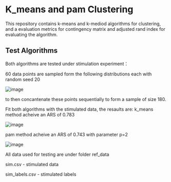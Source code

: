 # K_means and pam Clustering
 
This repository contains k-means and k-mediod algorithms for clustering, and a evaluation metrics for contingency matrix and adjusted rand index for evaluating the algorithm.

## Test Algorithms
Both algorithms are tested under stimulation experiment：

60 data points are sampled form the following distributions each with random seed 20

![image](https://user-images.githubusercontent.com/47229849/167925101-85ebab7c-9909-44b4-8b5b-40c95d6ffff4.png)

to then concantenate these points sequentially to form a sample of size  180.

Fit both algorithms with the stimulated data, the resaults are:
k_means method acheive an ARS of 0.783


![image](https://user-images.githubusercontent.com/47229849/167925782-e5b10f2c-76de-4699-bf0e-f36217fae4f9.png)


pam method acheive an ARS of 0.743 with parameter p=2


![image](https://user-images.githubusercontent.com/47229849/167925970-1c405b18-4133-4914-87f1-33aa8d3d8ba3.png)


All data used for testing are under folder ref_data 

  sim.csv - stimulated data 
  
  sim_labels.csv - stimulated labels 
